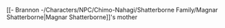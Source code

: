[[- Brannon -/Characters/NPC/Chimo-Nahagi/Shatterborne Family/Magnar Shatterborne|Magnar Shatterborne]]'s mother

